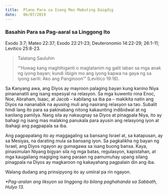 ```yaml
---
title:  Plano Para sa Isang Mas Mabuting Daigdig
date:   06/07/2019
---
```


### Basahin Para sa Pag-aaral sa Linggong Ito
Exodo 3:7; Mateo 22:37; Exodo 22:21-23; Deuteronomio 14:22-29; 26:1-11; Levitico 25:8-23.

> <p>Talatang Sauluhin</p>
> “’Huwag kang maghihiganti o magtatanim ng galit laban sa mga anak ng iyong bayan; kundi iibigin mo ang iyong kapwa na gaya ng sa iyong sarili: Ako ang Panginoon’” (Levitico 19:18).

Sa Kanyang awa, ang Diyos ay mayroon palaging bayan kung kanino Niya pinananatili ang isang espesyal na relasyon. Sa mga kuwento nina Enoc, Noe, Abraham, Isaac, at Jacob – kabilang sa iba pa – makikita natin ang Diyos na nananabik na ayusing muli ang nasirang relasyon sa tao. Subalit hindi lang ito para sa pakinabang nitong kakaunting indibidwal at ng kanilang pamilya. Nang sila ay nakaugnay sa Diyos at pinagpala Niya, ito ay bahagi ng isang mas malaking panukala para ayusin ang relasyong iyon at ibahagi ang pagpapala sa iba.

Ang pagpapalang ito ay maggagaling sa bansang Israel at, sa katapusan, ay sa Mesiyas, na darating mula sa bansang iyon. Sa pagkalikha ng bayan ng Israel, ang Diyos ngayon ay gumagawa sa isang buong bansa. Kaya, pinasimulan Niyang bigyan sila ng mga batas, regulasyon, kapistahan, at mga kaugaliang magiging isang paraan ng pamumuhay upang silang pinagpala na Diyos ay magkaroon ng kakayahang pagpalain din ang iba.

Walang dudang ang prinsipyong ito ay umiiral pa rin ngayon.

_*Pag-aralan ang liksyon sa linggong ito bilang paghahanda sa Sabbath, Hulyo 13._